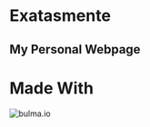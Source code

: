 # Exatasmente
## My Personal Webpage
# Made With
![bulma.io](https://bulma.io/images/bulma-logo.png)
